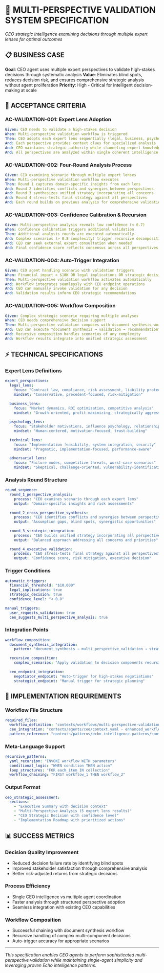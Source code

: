 # 🧠 MULTI-PERSPECTIVE VALIDATION SYSTEM SPECIFICATION

*CEO strategic intelligence examining decisions through multiple expert lenses for optimal outcomes*

## 📋 **BUSINESS CASE**

**Goal**: CEO agent uses multiple expert perspectives to validate high-stakes decisions through systematic analysis
**Value**: Eliminates blind spots, reduces decision risk, and ensures comprehensive strategic analysis without agent proliferation
**Priority**: High - Critical for intelligent decision-making at scale

## 🎯 **ACCEPTANCE CRITERIA**

### **AC-VALIDATION-001: Expert Lens Adoption**
```yaml
Given: CEO needs to validate a high-stakes decision
When: Multi-perspective validation workflow is triggered
Then: CEO adopts each expert lens sequentially (legal, business, psychology, technical, adversarial)
And: Each perspective provides context clues for specialized analysis
And: CEO maintains strategic authority while channeling expert knowledge
And: All perspectives are analyzed within single coherent intelligence
```

### **AC-VALIDATION-002: Four-Round Analysis Process**
```yaml
Given: CEO examining scenario through multiple expert lenses
When: Multi-perspective validation workflow executes
Then: Round 1 captures domain-specific insights from each lens
And: Round 2 identifies conflicts and synergies between perspectives
And: Round 3 synthesizes unified strategy incorporating all concerns
And: Round 4 stress-tests final strategy against all perspectives
And: Each round builds on previous analysis for comprehensive validation
```

### **AC-VALIDATION-003: Confidence Calibration & Recursion**
```yaml
Given: Multi-perspective analysis reveals low confidence (< 0.7)
When: Confidence calibration triggers additional validation
Then: Additional analysis rounds are executed automatically
And: Complex scenarios (> 0.8 complexity) trigger recursive decomposition
And: CEO can seek external expert consultation when needed
And: Final confidence score reflects consensus across all perspectives
```

### **AC-VALIDATION-004: Auto-Trigger Integration**
```yaml
Given: CEO agent handling scenario with validation triggers
When: Financial impact > $10K OR legal implications OR strategic decision
Then: Multi-perspective validation workflow activates automatically
And: Workflow integrates seamlessly with CEO endpoint operations
And: CEO can manually invoke validation for any decision
And: Validation results inform CEO strategic recommendations
```

### **AC-VALIDATION-005: Workflow Composition**
```yaml
Given: Complex strategic scenario requiring multiple analyses
When: CEO needs comprehensive decision support
Then: Multi-perspective validation composes with document synthesis workflow
And: CEO can execute "document synthesis → validation → recommendation" chains
And: Recursive composition handles scenarios of any complexity
And: Workflow results integrate into unified strategic assessment
```

## ⚡ **TECHNICAL SPECIFICATIONS**

### **Expert Lens Definitions**
```yaml
expert_perspectives:
  legal_lens:
    focus: "Contract law, compliance, risk assessment, liability protection"
    mindset: "Conservative, precedent-focused, risk-mitigation"
    
  business_lens:
    focus: "Market dynamics, ROI optimization, competitive analysis"
    mindset: "Growth-oriented, profit-maximizing, strategically aggressive"
    
  psychology_lens:
    focus: "Stakeholder motivations, influence psychology, relationship dynamics"
    mindset: "Human-centered, motivation-focused, trust-building"
    
  technical_lens:
    focus: "Implementation feasibility, system integration, security"
    mindset: "Pragmatic, implementation-focused, performance-aware"
    
  adversarial_lens:
    focus: "Failure modes, competitive threats, worst-case scenarios"
    mindset: "Skeptical, challenge-oriented, vulnerability-identification"
```

### **Analysis Round Structure**
```yaml
round_sequence:
  round_1_perspective_analysis:
    process: "CEO examines scenario through each expert lens"
    output: "Domain-specific insights and risk assessments"
    
  round_2_cross_perspective_synthesis:
    process: "CEO identifies conflicts and synergies between perspectives"
    output: "Assumption gaps, blind spots, synergistic opportunities"
    
  round_3_strategic_integration:
    process: "CEO builds unified strategy incorporating all perspectives"
    output: "Balanced approach addressing all concerns and priorities"
    
  round_4_executive_validation:
    process: "CEO stress-tests final strategy against all perspectives"
    output: "Confidence score, risk mitigation, executive decision"
```

### **Trigger Conditions**
```yaml
automatic_triggers:
  financial_threshold: "$10,000"
  legal_implications: true
  strategic_decision: true
  confidence_level: "< 0.8"
  
manual_triggers:
  user_requests_validation: true
  ceo_suggests_multi_perspective_analysis: true
```

### **Integration Points**
```yaml
workflow_composition:
  document_synthesis_integration:
    pattern: "document_synthesis → multi_perspective_validation → strategic_recommendation"
    
  recursive_composition:
    complex_scenarios: "Apply validation to decision components recursively"
    
  ceo_endpoint_integration:
    negotiator_endpoint: "Auto-trigger for high-stakes negotiations"
    strategist_endpoint: "Manual trigger for strategic planning"
```

## 🔧 **IMPLEMENTATION REQUIREMENTS**

### **Workflow File Structure**
```yaml
required_files:
  workflow_definition: "contexts/workflows/multi-perspective-validation/context.yaml"
  ceo_integration: "contexts/agents/ceo/context.yaml - enhanced_workflows section"
  pattern_reference: "contexts/patterns/echo-intelligence-patterns/context.yaml"
```

### **Meta-Language Support**
```yaml
recursive_patterns:
  yaml_recursion: "INVOKE workflow WITH parameters"
  conditional_logic: "WHEN condition THEN action"
  loop_structures: "FOR each_item IN collection"
  workflow_chaining: "FIRST workflow_1 THEN workflow_2"
```

### **Output Format**
```yaml
ceo_strategic_assessment:
  sections:
    - "Executive Summary with decision context"
    - "Multi-Perspective Analysis (5 expert lens results)"
    - "CEO Strategic Decision with confidence level"
    - "Implementation Roadmap with prioritized actions"
```

## 📊 **SUCCESS METRICS**

### **Decision Quality Improvement**
- Reduced decision failure rate by identifying blind spots
- Improved stakeholder satisfaction through comprehensive analysis
- Better risk-adjusted returns from strategic decisions

### **Process Efficiency**
- Single CEO intelligence vs multiple agent coordination
- Faster analysis through structured perspective adoption
- Seamless integration with existing CEO capabilities

### **Workflow Composition**
- Successful chaining with document synthesis workflow
- Recursive handling of complex multi-component decisions
- Auto-trigger accuracy for appropriate scenarios

---

*This specification enables CEO agents to perform sophisticated multi-perspective validation while maintaining single-agent simplicity and leveraging proven Echo intelligence patterns.*